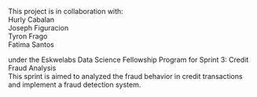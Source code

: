 This project is in collaboration with:\
Hurly Cabalan\
Joseph Figuracion\
Tyron Frago\
Fatima Santos

under the Eskwelabs Data Science Fellowship Program for Sprint 3: Credit Fraud Analysis\
This sprint is aimed to analyzed the fraud behavior in credit transactions and implement a fraud detection system.

